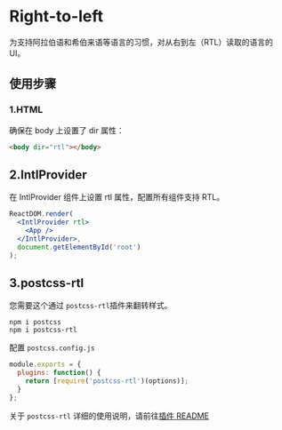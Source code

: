# Right-to-left

为支持阿拉伯语和希伯来语等语言的习惯，对从右到左（RTL）读取的语言的 UI。

## 使用步骤

### 1.HTML

确保在 body 上设置了 dir 属性：

```html
<body dir="rtl"></body>
```

## 2.IntlProvider

在 IntlProvider 组件上设置 rtl 属性，配置所有组件支持 RTL。

```jsx
ReactDOM.render(
  <IntlProvider rtl>
    <App />
  </IntlProvider>,
  document.getElementById('root')
);
```

## 3.postcss-rtl

您需要这个通过 `postcss-rtl`插件来翻转样式。

```
npm i postcss
npm i postcss-rtl
```

配置 `postcss.config.js`

```js
module.exports = {
  plugins: function() {
    return [require('postcss-rtl')(options)];
  }
};
```

关于 `postcss-rtl` 详细的使用说明，请前往[插件 README](https://github.com/vkalinichev/postcss-rtl)
